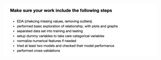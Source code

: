 ![image](https://github.com/changlc125/Personal-Project/blob/main/Data%20Analytics%20Project/Sceenshot/FinalProject-allSteps.png)
